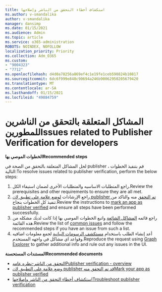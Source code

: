```yaml
---
title: استكشاف أخطاء التحقق من الناشر وإصلاحها
ms.author: v-smandalika
author: v-smandalika
manager: dansimp
ms.date: 01/15/2021
ms.audience: Admin
ms.topic: article
ms.service: o365-administration
ROBOTS: NOINDEX, NOFOLLOW
localization_priority: Priority
ms.collection: Adm_O365
ms.custom:
- "9004323"
- "7712"
ms.openlocfilehash: d4d0a78256a869ef4c1e19fe1ceb590824b10817
ms.sourcegitcommit: 6dc6f999e840c90694a246b90062950205679420
ms.translationtype: MT
ms.contentlocale: ar-SA
ms.lasthandoff: 01/15/2021
ms.locfileid: "49884759"
---
```

# <a name="issues-related-to-publisher-verification-for-developers"></a><span data-ttu-id="74d4e-102">المشاكل المتعلقة بالتحقق من الناشرين للمطورين</span><span class="sxs-lookup"><span data-stu-id="74d4e-102">Issues related to Publisher Verification for developers</span></span>

<span data-ttu-id="74d4e-103">**الخطوات الموصي بها**</span><span class="sxs-lookup"><span data-stu-id="74d4e-103">**Recommended steps**</span></span> 

<span data-ttu-id="74d4e-104">لحل المشاكل المتعلقة بالتحقق من الصحة في publisher ، قم بتنفيذ الخطوات التالية:</span><span class="sxs-lookup"><span data-stu-id="74d4e-104">To resolve issues related to publisher verification, perform the below steps:</span></span>

1. <span data-ttu-id="74d4e-105">راجع المتطلبات الاساسيه والمتطلبات الأخرى لضمان استيفاء الكل.</span><span class="sxs-lookup"><span data-stu-id="74d4e-105">Review the prerequisites and other requirements to ensure they are all met.</span></span>
2. <span data-ttu-id="74d4e-106">راجع الإرشادات [لوضع علامة علي تطبيق لان publisher تم التحقق](https://docs.microsoft.com/azure/active-directory/develop/mark-app-as-publisher-verified) منه والتاكد من تنفيذ كل الخطوات بنجاح.</span><span class="sxs-lookup"><span data-stu-id="74d4e-106">Review the instructions to [mark an app as publisher verified](https://docs.microsoft.com/azure/active-directory/develop/mark-app-as-publisher-verified) and ensure all steps have been performed successfully.</span></span>
3. <span data-ttu-id="74d4e-107">راجع قائمه [المشاكل الشائعة](https://docs.microsoft.com/azure/active-directory/develop/troubleshoot-publisher-verification#common-issues) واتبع الخطوات الموصي بها إذا كانت لديك مشكله من هذه القائمة.</span><span class="sxs-lookup"><span data-stu-id="74d4e-107">Review the list of [common issues](https://docs.microsoft.com/azure/active-directory/develop/troubleshoot-publisher-verification#common-issues) and follow the recommended steps if you have an issue from such a list.</span></span>
4. <span data-ttu-id="74d4e-108">أعد إنشاء الطلب باستخدام [مستكشف الرسومات البيانية](https://docs.microsoft.com/azure/active-directory/develop/troubleshoot-publisher-verification#making-microsoft-graph-api-calls) لجمع معلومات اضافيه وقواعد اي مشاكل في واجهه المستخدم.</span><span class="sxs-lookup"><span data-stu-id="74d4e-108">Reproduce the request using [Graph Explorer](https://docs.microsoft.com/azure/active-directory/develop/troubleshoot-publisher-verification#making-microsoft-graph-api-calls) to gather additional info and rule out any issues in the UI.</span></span>

<span data-ttu-id="74d4e-109">**المستندات المستحسنة**</span><span class="sxs-lookup"><span data-stu-id="74d4e-109">**Recommended documents**</span></span>

- [<span data-ttu-id="74d4e-110">التحقق من الناشر-نظره عامه</span><span class="sxs-lookup"><span data-stu-id="74d4e-110">Publisher verification - overview</span></span>](https://docs.microsoft.com/azure/active-directory/develop/publisher-verification-overview) 
- [<span data-ttu-id="74d4e-111">وضع علامة علي التطبيق لان publisher قد تم التحقق منه</span><span class="sxs-lookup"><span data-stu-id="74d4e-111">Mark your app as publisher verified</span></span>](https://docs.microsoft.com/azure/active-directory/develop/mark-app-as-publisher-verified) 
- [<span data-ttu-id="74d4e-112">استكشاف أخطاء التحقق من الناشر وإصلاحها</span><span class="sxs-lookup"><span data-stu-id="74d4e-112">Troubleshoot publisher verification</span></span>](https://docs.microsoft.com/azure/active-directory/develop/troubleshoot-publisher-verification)

